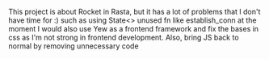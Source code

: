 This project is about Rocket in Rasta, but it has a lot of problems that I don't have time for :) such as using State<> unused fn like establish_conn at the moment I would also use Yew as a frontend framework and fix the bases in css as I'm not strong in frontend development.
Also, bring JS back to normal by removing unnecessary code 
